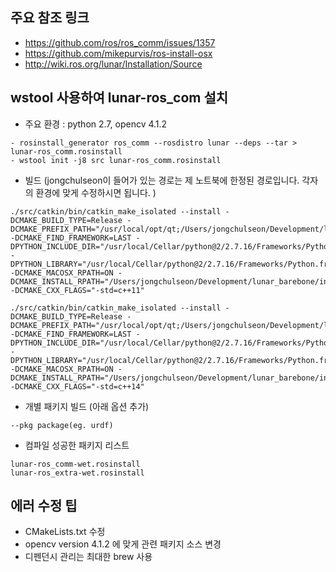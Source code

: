 ## 주요 참조 링크
- https://github.com/ros/ros_comm/issues/1357
- https://github.com/mikepurvis/ros-install-osx
- http://wiki.ros.org/lunar/Installation/Source


## wstool 사용하여 lunar-ros_com 설치

- 주요 환경 : python 2.7, opencv 4.1.2

```
- rosinstall_generator ros_comm --rosdistro lunar --deps --tar > lunar-ros_comm.rosinstall
- wstool init -j8 src lunar-ros_comm.rosinstall
```

- 빌드 (jongchulseon이 들어가 있는 경로는 제 노트북에 한정된 경로입니다. 각자의 환경에 맞게 수정하시면 됩니다. )

```
./src/catkin/bin/catkin_make_isolated --install -DCMAKE_BUILD_TYPE=Release -DCMAKE_PREFIX_PATH="/usr/local/opt/qt;/Users/jongchulseon/Development/lunar_barebone/install_isolated" -DCMAKE_FIND_FRAMEWORK=LAST -DPYTHON_INCLUDE_DIR="/usr/local/Cellar/python@2/2.7.16/Frameworks/Python.framework/Headers" -DPYTHON_LIBRARY="/usr/local/Cellar/python@2/2.7.16/Frameworks/Python.framework/Versions/2.7/lib/libpython2.7.dylib" -DCMAKE_MACOSX_RPATH=ON -DCMAKE_INSTALL_RPATH="/Users/jongchulseon/Development/lunar_barebone/install_isolated/lib" -DCMAKE_CXX_FLAGS="-std=c++11"
```
```
./src/catkin/bin/catkin_make_isolated --install -DCMAKE_BUILD_TYPE=Release -DCMAKE_PREFIX_PATH="/usr/local/opt/qt;/Users/jongchulseon/Development/lunar_barebone/install_isolated" -DCMAKE_FIND_FRAMEWORK=LAST -DPYTHON_INCLUDE_DIR="/usr/local/Cellar/python@2/2.7.16/Frameworks/Python.framework/Headers" -DPYTHON_LIBRARY="/usr/local/Cellar/python@2/2.7.16/Frameworks/Python.framework/Versions/2.7/lib/libpython2.7.dylib" -DCMAKE_MACOSX_RPATH=ON -DCMAKE_INSTALL_RPATH="/Users/jongchulseon/Development/lunar_barebone/install_isolated/lib" -DCMAKE_CXX_FLAGS="-std=c++14"
```

- 개별 패키지 빌드 (아래 옵션 추가)

```
--pkg package(eg. urdf)
```

- 컴파일 성공한 패키지 리스트 

 ```
lunar-ros_comm-wet.rosinstall
lunar-ros_extra-wet.rosinstall
 ```

## 에러 수정 팁

- CMakeLists.txt 수정 
- opencv version 4.1.2 에 맞게 관련 패키지 소스 변경 
- 디펜던시 관리는 최대한 brew 사용



